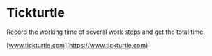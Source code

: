 # Tickturtle

Record the working time of several work steps and get the total time.

[www.tickturtle.com](https://www.tickturtle.com)
